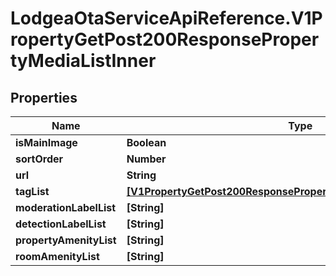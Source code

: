 # LodgeaOtaServiceApiReference.V1PropertyGetPost200ResponsePropertyMediaListInner

## Properties

Name | Type | Description | Notes
------------ | ------------- | ------------- | -------------
**isMainImage** | **Boolean** |  | [optional] 
**sortOrder** | **Number** |  | [optional] 
**url** | **String** |  | [optional] 
**tagList** | [**[V1PropertyGetPost200ResponsePropertyMediaListInnerTagListInner]**](V1PropertyGetPost200ResponsePropertyMediaListInnerTagListInner.md) |  | [optional] 
**moderationLabelList** | **[String]** |  | [optional] 
**detectionLabelList** | **[String]** |  | [optional] 
**propertyAmenityList** | **[String]** |  | [optional] 
**roomAmenityList** | **[String]** |  | [optional] 


